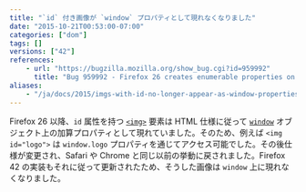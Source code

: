 ```yaml
---
title: "`id` 付き画像が `window` プロパティとして現れなくなりました"
date: "2015-10-21T00:53:00-07:00"
categories: ["dom"]
tags: []
versions: ["42"]
references:
    - url: "https://bugzilla.mozilla.org/show_bug.cgi?id=959992"
      title: "Bug 959992 - Firefox 26 creates enumerable properties on window for ids of <img> tags"
aliases:
    - "/ja/docs/2015/imgs-with-id-no-longer-appear-as-window-properties/"
---
```

Firefox 26 以降、`id` 属性を持つ [`<img>`](https://developer.mozilla.org/docs/Web/HTML/Element/img) 要素は HTML 仕様に従って [`window`](https://developer.mozilla.org/docs/Web/API/Window) オブジェクト上の加算プロパティとして現れていました。そのため、例えば `<img id="logo">` は `window.logo` プロパティを通じてアクセス可能でした。その後仕様が変更され、Safari や Chrome と同じ以前の挙動に戻されました。Firefox 42 の実装もそれに従って更新されたため、そうした画像は `window` 上に現れなくなりました。

